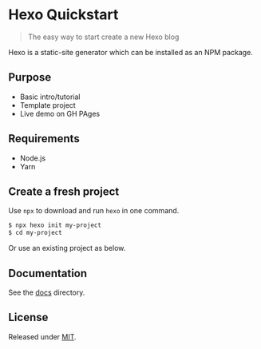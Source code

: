 # Hexo Quickstart
> The easy way to start create a new Hexo blog


Hexo is a static-site generator which can be installed as an NPM package.


## Purpose

- Basic intro/tutorial
- Template project
- Live demo on GH PAges


## Requirements

- Node.js
- Yarn


## Create a fresh project

Use `npx` to download and run `hexo` in one command.

```sh
$ npx hexo init my-project
$ cd my-project
```

Or use an existing project as below.


## Documentation

See the [docs](/docs/) directory.


## License

Released under [MIT](/LICENSE).
